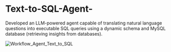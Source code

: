 # Text-to-SQL-Agent-
Developed an LLM-powered agent capable of translating natural language questions into executable SQL queries using a dynamic schema and MySQL database (retrieving insights from databases).


![Workflow_Agent_Text_to_SQL](https://github.com/user-attachments/assets/a826382f-aea3-42fc-878b-edc732a8c02a)
